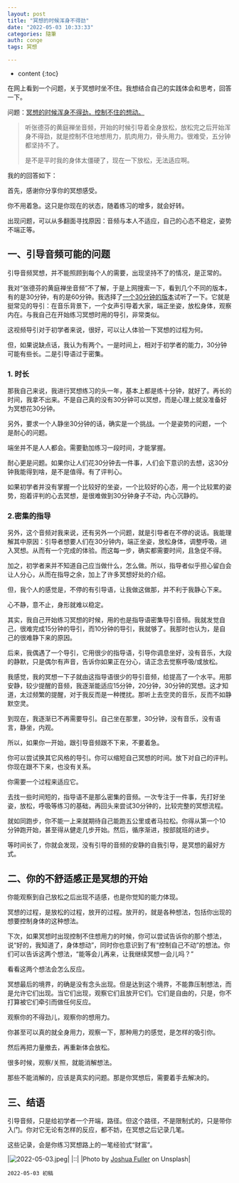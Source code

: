 ```yaml
---
layout: post
title: "冥想的时候浑身不得劲"
date: "2022-05-03 10:33:33"
categories: 隨筆
auth: conge
tags: 冥想

---
```

* content
{:toc}

在网上看到一个问题，关于冥想时坐不住。我想结合自己的实践体会和思考，回答一下。

问题：[冥想的时候浑身不得劲，控制不住的想动。](https://www.douban.com/group/topic/265826085/)

> 听张德芬的黄庭禅坐音频，开始的时候引导着全身放松，放松完之后开始浑身不得劲，就是控制不住地想用力，肌肉用力，骨头用力。很难受，五分钟都坚持不了。
>
> 是不是平时我的身体太僵硬了，现在一下放松，无法适应啊。

我的的回答如下：

首先，感谢你分享你的冥想感受。

你不用着急。这只是你现在的状态，随着练习的增多，就会好转。

出现问题，可以从多翻面寻找原因：音频与本人不适应，自己的心态不稳定，姿势不端正等。

## 一、引导音频可能的问题

引导音频冥想，并不能照顾到每个人的需要，出现坚持不了的情况，是正常的。

我对“张德芬的黄庭禅坐音频”不了解，于是上网搜索一下，看到几个不同的版本，有的是30分钟，有的是60分钟。我选择了[一个30分钟的版本](https://www.ixigua.com/6796491221448524291?wid_try=1)试听了一下。它就是挺常见的导引：在音乐背景下，一个女声引导着大家，端正坐姿，放松身体，观察内在。与我自己在开始练习冥想时用的导引，非常类似。

这视频导引对于初学者来说，很好，可以让人体验一下冥想的过程为何。

但，如果说缺点话，我认为有两个。一是时间上，相对于初学者的能力，30分钟可能有些长。二是引导语过于密集。

### 1. 时长

那我自己来说，我进行冥想练习的头一年，基本上都是练十分钟，就好了。再长的时间，我拿不出来。不是自己真的没有30分钟可以冥想，而是心理上就没准备好为冥想花30分钟。

另外，要求一个人静坐30分钟的话，确实是一个挑战。一个是姿势的问题，一个是耐心的问题。

端坐并不是人人都会。需要勤加练习一段时间，才能掌握。

耐心更是问题。如果你让人们花30分钟去一件事，人们会下意识的去想，这30分钟我能得到啥，是不是值得。有了评判心。

如果初学者并没有掌握一个比较好的坐姿，一个比较好的心态，用一个比较累的姿势，抱着评判的心去冥想，是很难做到30分钟身子不动，内心沉静的。

### 2.密集的指导

另外，这个音频对我来说，还有另外一个问题，就是引导者在不停的说话。我能理解其中原因：引导者想要人们在30分钟内，端正坐姿，放松身体，调整呼吸，进入冥想。从而有一个完成的体验。而这每一步，确实都需要时间，且急促不得。

加之，初学者来并不知道自己应当做什么，怎么做。所以，指导者似乎担心留白会让人分心，从而在指导之余，加上了许多冥想好处的介绍。

但，我个人的感觉是，不停的有引导语，让我做这做那，并不利于我静心下来。

心不静，意不止，身形就难以稳定。

其实，我自己开始练习冥想的时候，用的也是指导语密集导引音频。我就发觉自己，很难完成15分钟的导引，而10分钟的导引，我就够了。我那时也认为，是自己的很难静下来的原因。

后来，我偶遇了一个导引，它用很少的指导语，引导你调息坐好，没有音乐，大段的静默，只是偶尔有声音，告诉你如果正在分心，请正念去觉察呼吸/或放松。

我感觉，我的冥想一下子就由这指导语很少的导引音频，给提高了一个水平。用那安静，较少提醒的音频，我逐渐能适应15分钟，20分钟，30分钟的冥想。这才知道，太过频繁的提醒，对于我反而是一种搅扰。那听上去空灵的音乐，反而不如静默空灵。

到现在，我逐渐已不再需要导引。自己坐在那里，30分钟，没有音乐，没有语言，静坐，内观。

所以，如果你一开始，跟引导音频跟不下来，不要着急。

你可以尝试换其它风格的导引。你可以缩短自己冥想的时间。放下对自己的评判。你现在跟不下来，也没有关系。

你需要一个过程来适应它。

去找一些时间短的，指导语不是那么密集的音频。一次专注于一件事，先打好坐姿，放松，呼吸等练习的基础，再回头来尝试30分钟的，比较完整的冥想流程。

就如同跑步，你不能一上来就期待自己能跑五公里或者马拉松。你得从第一个10分钟跑开始，甚至得从健走几步开始。然后，循序渐进，按部就班的进步。

等时间长了，你就会发现，没有引导的音频的安静的自我引导，是冥想的最好方式。


## 二、你的不舒适感正是冥想的开始

你能观察到自己放松之后出现不适感，也是你觉知的能力体现。

冥想的过程，是放松的过程，放开的过程。放开的，就是各种想法，包括你出现的想要控制身体的这种想法。

下次，如果冥想时出现控制不住想用力的时候，你可以尝试告诉你的那个想法，说“好的，我知道了，身体想动”，同时你也意识到了有“控制自己不动”的想法。你们可以告诉这两个想法，“能等会儿再来，让我继续冥想一会儿吗？”

看看这两个想法会怎么反应。

冥想最后的境界，的确是没有念头出现。但是达到这个境界，不能靠压制想法，而是允许它们出现。当它们出现，观察它们且放开它们。它们是自由的，只是，你不打算被它们牵引而做任何反应。

观察你的不得劲儿，观察你的想用力。

你甚至可以真的就全身用力，观察一下，那种用力的感觉，是怎样的吸引你。

然后再把力量撤去，再重新体会放松。

很多时候，观察/关照，就能消解想法。

那些不能消解的，应该是真实的问题。那是你冥想后，需要着手去解决的。

## 三、结语

引导音频，只是给初学者一个开端，路径。但这个路径，不是限制式的，只是带你入门。你对它无论有怎样的反应，都不妨，在冥想之后记录几笔。

这些记录，会是你练习冥想路上的一笔经验式“财富”。

|![2022-05-03.jpeg](https://s2.loli.net/2022/05/04/8ik4VzLjB6qAt9f.jpg)|
|::|
|Photo by [Joshua Fuller](https://unsplash.com/es/@joshuafuller?utm_source=unsplash&utm_medium=referral&utm_content=creditCopyText) on Unsplash|

```
2022-05-03 初稿
```
